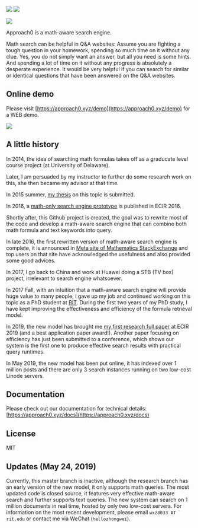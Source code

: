 ![](https://api.travis-ci.org/approach0/search-engine.svg)
![](http://github-release-version.herokuapp.com/github/approach0/search-engine/release.png)

![](https://raw.githubusercontent.com/approach0/search-engine-docs-eng/master/logo.png)

Approach0 is a math-aware search engine.

Math search can be helpful in Q&A websites: Assume you are fighting a tough
question in your homework, spending so much time on it without any clue.
Yes, you do not simply want an answer, but all you need is some hints.
And spending a lot of time on it without any progress is absolutely a desperate
experience. It would be very helpful if you can search for similar or identical
questions that have been answered on the Q&A websites.

## Online demo
Please visit [https://approach0.xyz/demo](https://approach0.xyz/demo) for a WEB demo.

![](https://github.com/approach0/search-engine-docs-eng/raw/master/img/clip.gif)

## A little history
In 2014, the idea of searching math formulas takes off as a graducate level course project (at University of Delaware).

Later, I am persuaded by my instructor to further do some research work on this, she then became my advisor at that time.

In 2015 summer, [my thesis](https://github.com/tkhost/tkhost.github.io/raw/master/opmes/thesis-ref.pdf) on this topic is submitted.

In 2016, a [math-only search engine prototype](https://github.com/tkhost/tkhost.github.io/raw/master/opmes/ecir2016.pdf) is published in ECIR 2016.

Shortly after, this Github project is created, the goal was to rewrite most of the code and develop a math-aware search engine that can combine both math formula and text keywords into query.

In late 2016, the first rewritten version of math-aware search engine is complete, it is announced in [Meta site of Mathematics StackExchange](https://math.meta.stackexchange.com/questions/24978) and top users on that site have acknowledged the usefulness and also provided some good advices.

In 2017, I go back to China and work at Huawei doing a STB (TV box) project, irrelevant to search engine whatsoever.

In 2017 Fall, with an intuition that a math-aware search engine will provide huge value to many people, I gave up my job and continued working on this topic as a PhD student at [RIT](https://www.cs.rit.edu/~dprl/members.html).
During the first two years of my PhD study, I have kept improving the effectiveness and efficiency of the formula retrieval model.

In 2019, the new model has brought me [my first research full paper](http://ecir2019.org/best-paper-awards/) at ECIR 2019 (and a best application paper award!).
Another paper focusing on efficiency has just been submitted to a conference, which shows our system is the first one to produce effective search results with practical query runtimes.

In May 2019, the new model has been put online, it has indexed over 1 million posts and there are only 3 search instances running on two low-cost Linode servers.

## Documentation
Please check out our documentation for technical details:
[https://approach0.xyz/docs](https://approach0.xyz/docs)

## License
MIT

## Updates (May 24, 2019)
Currently, this master branch is inactive, although the research branch has an early version of the new model, it only supports math queries.
The most updated code is closed source, it features very effective math-aware search and further supports text queries.
The new system can search on 1 million documents in real time, hosted by only two low-cost servers.
For information on the most recent development, please email `wxz8033 AT rit.edu` or contact me via WeChat (`hellozhongwei`).
